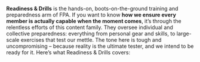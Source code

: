**Readiness & Drills** is the hands-on, boots-on-the-ground training and preparedness arm of FPA. If you want to know **how we ensure every member is actually capable when the moment comes**, it’s through the relentless efforts of this content family. They oversee individual and collective preparedness: everything from personal gear and skills, to large-scale exercises that test our mettle. The tone here is tough and uncompromising – because reality is the ultimate tester, and we intend to be ready for it. Here’s what Readiness & Drills covers: